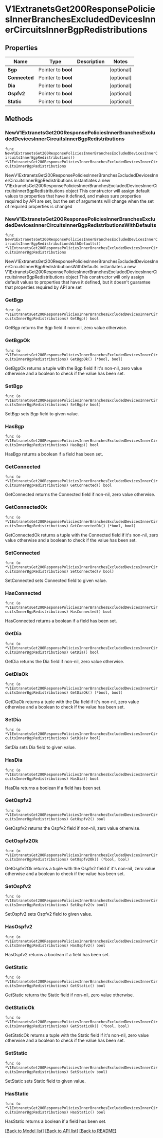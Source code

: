 # V1ExtranetsGet200ResponsePoliciesInnerBranchesExcludedDevicesInnerCircuitsInnerBgpRedistributions

## Properties

Name | Type | Description | Notes
------------ | ------------- | ------------- | -------------
**Bgp** | Pointer to **bool** |  | [optional] 
**Connected** | Pointer to **bool** |  | [optional] 
**Dia** | Pointer to **bool** |  | [optional] 
**Ospfv2** | Pointer to **bool** |  | [optional] 
**Static** | Pointer to **bool** |  | [optional] 

## Methods

### NewV1ExtranetsGet200ResponsePoliciesInnerBranchesExcludedDevicesInnerCircuitsInnerBgpRedistributions

`func NewV1ExtranetsGet200ResponsePoliciesInnerBranchesExcludedDevicesInnerCircuitsInnerBgpRedistributions() *V1ExtranetsGet200ResponsePoliciesInnerBranchesExcludedDevicesInnerCircuitsInnerBgpRedistributions`

NewV1ExtranetsGet200ResponsePoliciesInnerBranchesExcludedDevicesInnerCircuitsInnerBgpRedistributions instantiates a new V1ExtranetsGet200ResponsePoliciesInnerBranchesExcludedDevicesInnerCircuitsInnerBgpRedistributions object
This constructor will assign default values to properties that have it defined,
and makes sure properties required by API are set, but the set of arguments
will change when the set of required properties is changed

### NewV1ExtranetsGet200ResponsePoliciesInnerBranchesExcludedDevicesInnerCircuitsInnerBgpRedistributionsWithDefaults

`func NewV1ExtranetsGet200ResponsePoliciesInnerBranchesExcludedDevicesInnerCircuitsInnerBgpRedistributionsWithDefaults() *V1ExtranetsGet200ResponsePoliciesInnerBranchesExcludedDevicesInnerCircuitsInnerBgpRedistributions`

NewV1ExtranetsGet200ResponsePoliciesInnerBranchesExcludedDevicesInnerCircuitsInnerBgpRedistributionsWithDefaults instantiates a new V1ExtranetsGet200ResponsePoliciesInnerBranchesExcludedDevicesInnerCircuitsInnerBgpRedistributions object
This constructor will only assign default values to properties that have it defined,
but it doesn't guarantee that properties required by API are set

### GetBgp

`func (o *V1ExtranetsGet200ResponsePoliciesInnerBranchesExcludedDevicesInnerCircuitsInnerBgpRedistributions) GetBgp() bool`

GetBgp returns the Bgp field if non-nil, zero value otherwise.

### GetBgpOk

`func (o *V1ExtranetsGet200ResponsePoliciesInnerBranchesExcludedDevicesInnerCircuitsInnerBgpRedistributions) GetBgpOk() (*bool, bool)`

GetBgpOk returns a tuple with the Bgp field if it's non-nil, zero value otherwise
and a boolean to check if the value has been set.

### SetBgp

`func (o *V1ExtranetsGet200ResponsePoliciesInnerBranchesExcludedDevicesInnerCircuitsInnerBgpRedistributions) SetBgp(v bool)`

SetBgp sets Bgp field to given value.

### HasBgp

`func (o *V1ExtranetsGet200ResponsePoliciesInnerBranchesExcludedDevicesInnerCircuitsInnerBgpRedistributions) HasBgp() bool`

HasBgp returns a boolean if a field has been set.

### GetConnected

`func (o *V1ExtranetsGet200ResponsePoliciesInnerBranchesExcludedDevicesInnerCircuitsInnerBgpRedistributions) GetConnected() bool`

GetConnected returns the Connected field if non-nil, zero value otherwise.

### GetConnectedOk

`func (o *V1ExtranetsGet200ResponsePoliciesInnerBranchesExcludedDevicesInnerCircuitsInnerBgpRedistributions) GetConnectedOk() (*bool, bool)`

GetConnectedOk returns a tuple with the Connected field if it's non-nil, zero value otherwise
and a boolean to check if the value has been set.

### SetConnected

`func (o *V1ExtranetsGet200ResponsePoliciesInnerBranchesExcludedDevicesInnerCircuitsInnerBgpRedistributions) SetConnected(v bool)`

SetConnected sets Connected field to given value.

### HasConnected

`func (o *V1ExtranetsGet200ResponsePoliciesInnerBranchesExcludedDevicesInnerCircuitsInnerBgpRedistributions) HasConnected() bool`

HasConnected returns a boolean if a field has been set.

### GetDia

`func (o *V1ExtranetsGet200ResponsePoliciesInnerBranchesExcludedDevicesInnerCircuitsInnerBgpRedistributions) GetDia() bool`

GetDia returns the Dia field if non-nil, zero value otherwise.

### GetDiaOk

`func (o *V1ExtranetsGet200ResponsePoliciesInnerBranchesExcludedDevicesInnerCircuitsInnerBgpRedistributions) GetDiaOk() (*bool, bool)`

GetDiaOk returns a tuple with the Dia field if it's non-nil, zero value otherwise
and a boolean to check if the value has been set.

### SetDia

`func (o *V1ExtranetsGet200ResponsePoliciesInnerBranchesExcludedDevicesInnerCircuitsInnerBgpRedistributions) SetDia(v bool)`

SetDia sets Dia field to given value.

### HasDia

`func (o *V1ExtranetsGet200ResponsePoliciesInnerBranchesExcludedDevicesInnerCircuitsInnerBgpRedistributions) HasDia() bool`

HasDia returns a boolean if a field has been set.

### GetOspfv2

`func (o *V1ExtranetsGet200ResponsePoliciesInnerBranchesExcludedDevicesInnerCircuitsInnerBgpRedistributions) GetOspfv2() bool`

GetOspfv2 returns the Ospfv2 field if non-nil, zero value otherwise.

### GetOspfv2Ok

`func (o *V1ExtranetsGet200ResponsePoliciesInnerBranchesExcludedDevicesInnerCircuitsInnerBgpRedistributions) GetOspfv2Ok() (*bool, bool)`

GetOspfv2Ok returns a tuple with the Ospfv2 field if it's non-nil, zero value otherwise
and a boolean to check if the value has been set.

### SetOspfv2

`func (o *V1ExtranetsGet200ResponsePoliciesInnerBranchesExcludedDevicesInnerCircuitsInnerBgpRedistributions) SetOspfv2(v bool)`

SetOspfv2 sets Ospfv2 field to given value.

### HasOspfv2

`func (o *V1ExtranetsGet200ResponsePoliciesInnerBranchesExcludedDevicesInnerCircuitsInnerBgpRedistributions) HasOspfv2() bool`

HasOspfv2 returns a boolean if a field has been set.

### GetStatic

`func (o *V1ExtranetsGet200ResponsePoliciesInnerBranchesExcludedDevicesInnerCircuitsInnerBgpRedistributions) GetStatic() bool`

GetStatic returns the Static field if non-nil, zero value otherwise.

### GetStaticOk

`func (o *V1ExtranetsGet200ResponsePoliciesInnerBranchesExcludedDevicesInnerCircuitsInnerBgpRedistributions) GetStaticOk() (*bool, bool)`

GetStaticOk returns a tuple with the Static field if it's non-nil, zero value otherwise
and a boolean to check if the value has been set.

### SetStatic

`func (o *V1ExtranetsGet200ResponsePoliciesInnerBranchesExcludedDevicesInnerCircuitsInnerBgpRedistributions) SetStatic(v bool)`

SetStatic sets Static field to given value.

### HasStatic

`func (o *V1ExtranetsGet200ResponsePoliciesInnerBranchesExcludedDevicesInnerCircuitsInnerBgpRedistributions) HasStatic() bool`

HasStatic returns a boolean if a field has been set.


[[Back to Model list]](../README.md#documentation-for-models) [[Back to API list]](../README.md#documentation-for-api-endpoints) [[Back to README]](../README.md)


